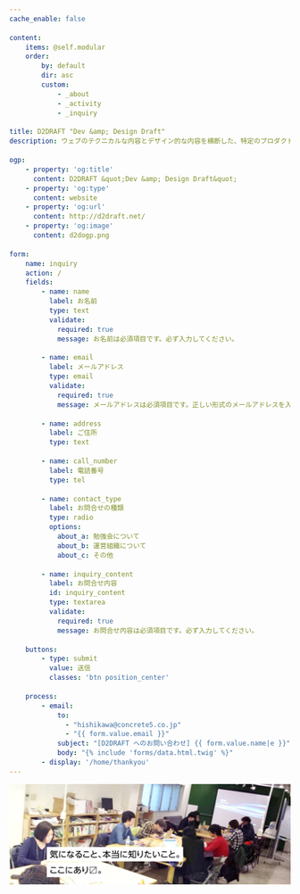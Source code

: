 ```yaml
---
cache_enable: false

content:
    items: @self.modular
    order:
        by: default
        dir: asc
        custom:
            - _about
            - _activity
            - _inquiry
            
title: D2DRAFT "Dev &amp; Design Draft"
description: ウェブのテクニカルな内容とデザイン的な内容を横断した、特定のプロダクトや技術に限定しない勉強会シリーズです。

ogp:
    - property: 'og:title'
      content: D2DRAFT &quot;Dev &amp; Design Draft&quot;
    - property: 'og:type'
      content: website
    - property: 'og:url'
      content: http://d2draft.net/
    - property: 'og:image'
      content: d2dogp.png

form:
    name: inquiry
    action: /
    fields:
        - name: name
          label: お名前
          type: text
          validate:
            required: true
            message: お名前は必須項目です。必ず入力してください。

        - name: email
          label: メールアドレス
          type: email
          validate:
            required: true
            message: メールアドレスは必須項目です。正しい形式のメールアドレスを入力してください。
            
        - name: address
          label: ご住所
          type: text
          
        - name: call_number
          label: 電話番号
          type: tel
        
        - name: contact_type
          label: お問合せの種類
          type: radio
          options:
            about_a: 勉強会について
            about_b: 運営組織について
            about_c: その他
        
        - name: inquiry_content
          label: お問合せ内容
          id: inquiry_content
          type: textarea
          validate:
            required: true
            message: お問合せ内容は必須項目です。必ず入力してください。

    buttons:
        - type: submit
          value: 送信
          classes: 'btn position_center'
    
    process:
        - email:
            to: 
              - "hishikawa@concrete5.co.jp"
              - "{{ form.value.email }}"
            subject: "[D2DRAFT へのお問い合わせ] {{ form.value.name|e }}"
            body: "{% include 'forms/data.html.twig' %}"
        - display: '/home/thankyou'
---
```


![気なること、本当に知りたいこと。ここにあります。](main_image.jpg)